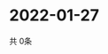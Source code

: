 # 2022-01-27
  共 0条

  <!-- BEGIN -->
  <!-- 最后更新时间Thu Jan 27 2022 10:04:08 GMT+0000 (Coordinated Universal Time) -->
  
  <!-- END -->
  
  